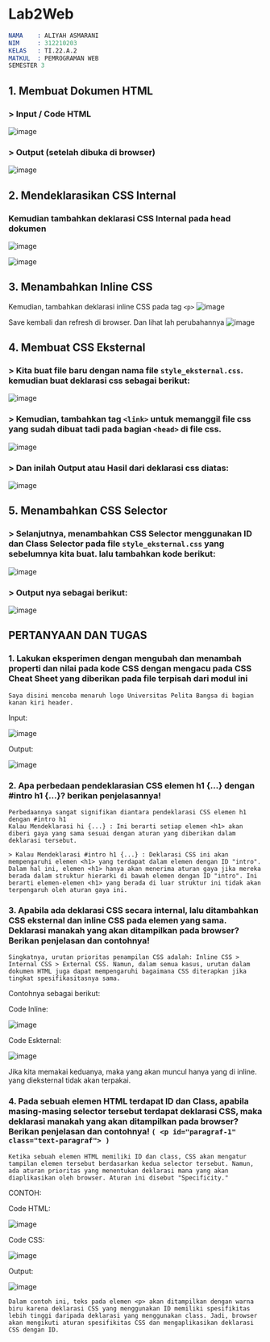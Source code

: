 # Lab2Web

```s
NAMA    : ALIYAH ASMARANI
NIM     : 312210203
KELAS   : TI.22.A.2
MATKUL  : PEMROGRAMAN WEB
SEMESTER 3
```

## 1. Membuat Dokumen HTML

### > Input / Code HTML
![image](https://github.com/Aliyahasmarani/Lab2Web/assets/115197672/c96e97b3-798a-4974-bd57-a7400244f95c)

### > Output (setelah dibuka di browser)
![image](https://github.com/Aliyahasmarani/Lab2Web/assets/115197672/903c3701-1eb9-4ef9-8fb7-a884ed6eafda)

## 2. Mendeklarasikan CSS Internal

### Kemudian tambahkan deklarasi CSS Internal pada head dokumen
![image](https://github.com/Aliyahasmarani/Lab2Web/assets/115197672/4240c867-42ff-407a-b007-863a9a605e06)

![image](https://github.com/Aliyahasmarani/Lab2Web/assets/115197672/0f75e78f-127b-4abc-8afb-b6cbe4b8ca33)

## 3. Menambahkan Inline CSS
Kemudian, tambahkan deklarasi inline CSS pada tag `<p>`
![image](https://github.com/Aliyahasmarani/Lab2Web/assets/115197672/a2242717-f499-43f5-895e-678c7cfc2ae7)

Save kembali dan refresh di browser. Dan lihat lah perubahannya
![image](https://github.com/Aliyahasmarani/Lab2Web/assets/115197672/a1f62de6-e9ea-4ba8-9439-e33bc0da12af)

## 4. Membuat CSS Eksternal

### > Kita buat file baru dengan nama file `style_eksternal.css`. kemudian buat deklarasi css sebagai berikut:

![image](https://github.com/Aliyahasmarani/Lab2Web/assets/115197672/1f460430-730a-4367-929f-2f7935bd97c9)

### > Kemudian, tambahkan tag `<link>` untuk memanggil file css yang sudah dibuat tadi pada bagian `<head>` di file css.

![image](https://github.com/Aliyahasmarani/Lab2Web/assets/115197672/1c5158ea-8614-4f8f-b5fc-2502955d0a35)

### > Dan inilah Output atau Hasil dari deklarasi css diatas:

![image](https://github.com/Aliyahasmarani/Lab2Web/assets/115197672/ab5a8db3-3906-49cb-9706-71a72661fd50)

## 5. Menambahkan CSS Selector

### > Selanjutnya, menambahkan CSS Selector menggunakan ID dan Class Selector pada file `style_eksternal.css` yang sebelumnya kita buat. lalu tambahkan kode berikut:

![image](https://github.com/Aliyahasmarani/Lab2Web/assets/115197672/f0c12875-5db7-4a4e-8747-782676b8e59e)

### > Output nya sebagai berikut:

![image](https://github.com/Aliyahasmarani/Lab2Web/assets/115197672/9f056b35-f7ac-464c-bf29-ebe6b50e8fa6)

## PERTANYAAN DAN TUGAS

### 1. Lakukan eksperimen dengan mengubah dan menambah properti dan nilai pada kode CSS dengan mengacu pada CSS Cheat Sheet yang diberikan pada file terpisah dari modul ini

```
Saya disini mencoba menaruh logo Universitas Pelita Bangsa di bagian kanan kiri header.
```
Input:

![image](https://github.com/Aliyahasmarani/Lab2Web/assets/115197672/26ea1531-f0be-4eb2-a509-bd6c23ac191d)

Output:

![image](https://github.com/Aliyahasmarani/Lab2Web/assets/115197672/dfb42162-b63b-4cc2-b814-781f2884d2bd)

### 2. Apa perbedaan pendeklarasian CSS elemen h1 {...} dengan #intro h1 {...}? berikan penjelasannya!

```
Perbedaannya sangat signifikan diantara pendeklarasi CSS elemen h1 dengan #intro h1
Kalau Mendeklarasi hi {...} : Ini berarti setiap elemen <h1> akan diberi gaya yang sama sesuai dengan aturan yang diberikan dalam deklarasi tersebut.

> Kalau Mendeklarasi #intro h1 {...} : Deklarasi CSS ini akan mempengaruhi elemen <h1> yang terdapat dalam elemen dengan ID "intro". Dalam hal ini, elemen <h1> hanya akan menerima aturan gaya jika mereka berada dalam struktur hierarki di bawah elemen dengan ID "intro". Ini berarti elemen-elemen <h1> yang berada di luar struktur ini tidak akan terpengaruh oleh aturan gaya ini.
```

### 3. Apabila ada deklarasi CSS secara internal, lalu ditambahkan CSS eksternal dan inline CSS pada elemen yang sama. Deklarasi manakah yang akan ditampilkan pada browser? Berikan penjelasan dan contohnya!
```
Singkatnya, urutan prioritas penampilan CSS adalah: Inline CSS > Internal CSS > External CSS. Namun, dalam semua kasus, urutan dalam dokumen HTML juga dapat mempengaruhi bagaimana CSS diterapkan jika tingkat spesifikasitasnya sama.
```

Contohnya sebagai berikut:

Code Inline:

![image](https://github.com/Aliyahasmarani/Lab2Web/assets/115197672/4dae4398-52aa-4f5c-aa3d-d90cec184149)

Code Eskternal:

![image](https://github.com/Aliyahasmarani/Lab2Web/assets/115197672/128266e6-1cca-49f7-97b9-24945a62f4a2)

Jika kita memakai keduanya, maka yang akan muncul hanya yang di inline. yang dieksternal tidak akan terpakai.

### 4. Pada sebuah elemen HTML terdapat ID dan Class, apabila masing-masing selector tersebut terdapat deklarasi CSS, maka deklarasi manakah yang akan ditampilkan pada browser? Berikan penjelasan dan contohnya! `( <p id="paragraf-1" class="text-paragraf"> )`

```
Ketika sebuah elemen HTML memiliki ID dan class, CSS akan mengatur tampilan elemen tersebut berdasarkan kedua selector tersebut. Namun, ada aturan prioritas yang menentukan deklarasi mana yang akan diaplikasikan oleh browser. Aturan ini disebut "Specificity."
```

CONTOH:

Code HTML:

![image](https://github.com/Aliyahasmarani/Lab2Web/assets/115197672/7e13b29e-0565-4e49-acdf-ed37f8c35bf6)

Code CSS:

![image](https://github.com/Aliyahasmarani/Lab2Web/assets/115197672/f8613e3a-9f0f-42e5-ab1f-d4f886d7610a)

Output:

![image](https://github.com/Aliyahasmarani/Lab2Web/assets/115197672/33e190fe-0733-4540-a373-bbb18e9e451e)

```
Dalam contoh ini, teks pada elemen <p> akan ditampilkan dengan warna biru karena deklarasi CSS yang menggunakan ID memiliki spesifikitas lebih tinggi daripada deklarasi yang menggunakan class. Jadi, browser akan mengikuti aturan spesifikitas CSS dan mengaplikasikan deklarasi CSS dengan ID.
```













